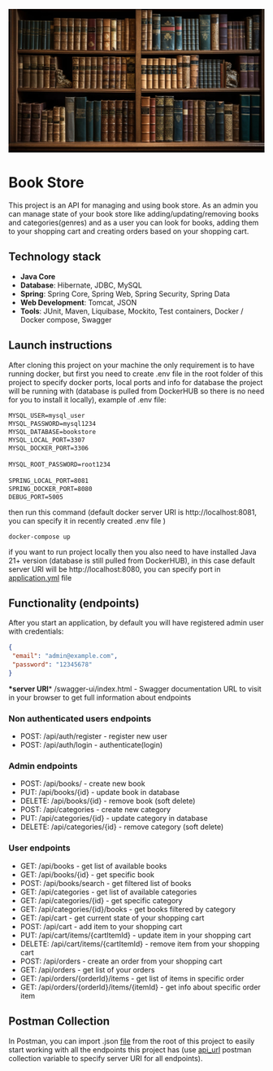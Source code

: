![bookshelf.jpg](src/main/resources/static/bookshelf.jpg)
# Book Store
This project is an API for managing and using book store. 
 As an admin you can manage state of your book store like adding/updating/removing books 
and categories(genres) and as a user you can look for books, adding them to your shopping cart and 
creating orders based on your shopping cart.

## Technology stack
- **Java Core**
- **Database**: Hibernate, JDBC, MySQL
- **Spring**: Spring Core, Spring Web, Spring Security, Spring Data
- **Web Development**: Tomcat, JSON
- **Tools**: JUnit, Maven, Liquibase, Mockito, Test containers, Docker / Docker compose, Swagger

## Launch instructions
After cloning this project on your machine the only requirement is to have running docker,
but first you need to create .env file in the root folder of this project to specify docker ports, 
local ports and info for database the project will be running with (database is pulled from 
DockerHUB so there is no need for you to install it locally), example of .env file: 
```dotenv
MYSQL_USER=mysql_user
MYSQL_PASSWORD=mysql1234
MYSQL_DATABASE=bookstore
MYSQL_LOCAL_PORT=3307
MYSQL_DOCKER_PORT=3306

MYSQL_ROOT_PASSWORD=root1234

SPRING_LOCAL_PORT=8081
SPRING_DOCKER_PORT=8080
DEBUG_PORT=5005
```
then run this command (default docker server URI is http://localhost:8081, you can specify it 
in recently created .env file )
```console
docker-compose up
```
if you want to run project locally then you also need to have installed Java 21+ version 
(database is still pulled from DockerHUB), in this case default server URI will be
http://localhost:8080, you can specify port in 
[application.yml](src/main/resources/application.yml) file

## Functionality (endpoints)
After you start an application, by default you will have registered admin user with credentials:
```json
{
 "email": "admin@example.com",
 "password": "12345678"
}
```

**\*server URI*** /swagger-ui/index.html - Swagger documentation URL to visit in your browser to 
get full information about endpoints
### Non authenticated users endpoints
- POST: /api/auth/register - register new user
- POST: /api/auth/login - authenticate(login)
### Admin endpoints
- POST: /api/books/ - create new book
- PUT: /api/books/{id} - update book in database
- DELETE: /api/books/{id} - remove book (soft delete)
- POST: /api/categories - create new category
- PUT: /api/categories/{id} - update category in database
- DELETE: /api/categories/{id} - remove category (soft delete)
### User endpoints
- GET: /api/books - get list of available books
- GET: /api/books/{id} - get specific book
- POST: /api/books/search - get filtered list of books
- GET: /api/categories - get list of available categories
- GET: /api/categories/{id} - get specific category
- GET: /api/categories/{id}/books - get books filtered by category
- GET: /api/cart - get current state of your shopping cart
- POST: /api/cart - add item to your shopping cart
- PUT: /api/cart/items/{cartItemId} - update item in your shopping cart
- DELETE: /api/cart/items/{cartItemId} - remove item from your shopping cart
- POST: /api/orders - create an order from your shopping cart
- GET: /api/orders - get list of your orders
- GET: /api/orders/{orderId}/items - get list of items in specific order
- GET: /api/orders/{orderId}/items/{itemId} - get info about specific order item

## Postman Collection
In Postman, you can import .json [file](BookStore.postman_collection.json) from the root of this
project to easily start working with all the endpoints this project has (use [api_url]() postman 
collection variable to specify server URI for all endpoints).